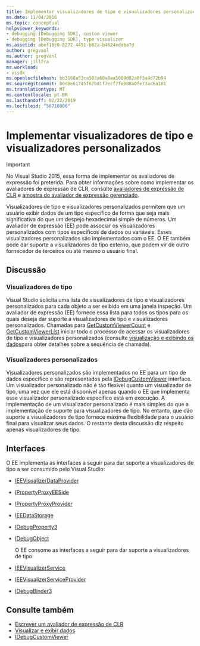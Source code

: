 ```yaml
---
title: Implementar visualizadores de tipo e visualizadores personalizados | Microsoft Docs
ms.date: 11/04/2016
ms.topic: conceptual
helpviewer_keywords:
- debugging [Debugging SDK], custom viewer
- debugging [Debugging SDK], type visualizer
ms.assetid: abef18c0-8272-4451-b82a-b4624edaba7d
author: gregvanl
ms.author: gregvanl
manager: jillfra
ms.workload:
- vssdk
ms.openlocfilehash: bb3168a53ca503a60a8aa5009d02a0f3a4d72b94
ms.sourcegitcommit: b0d8e61745f67bd1f7ecf7fe080a0fe73ac6a181
ms.translationtype: MT
ms.contentlocale: pt-BR
ms.lasthandoff: 02/22/2019
ms.locfileid: "56710806"
---
```

# <a name="implement-type-visualizers-and-custom-viewers"></a>Implementar visualizadores de tipo e visualizadores personalizados
> [!IMPORTANT]
>  No Visual Studio 2015, essa forma de implementar os avaliadores de expressão foi preterida. Para obter informações sobre como implementar os avaliadores de expressão de CLR, consulte [avaliadores de expressão de CLR](https://github.com/Microsoft/ConcordExtensibilitySamples/wiki/CLR-Expression-Evaluators) e [amostra do avaliador de expressão gerenciado](https://github.com/Microsoft/ConcordExtensibilitySamples/wiki/Managed-Expression-Evaluator-Sample).

 Visualizadores de tipo e visualizadores personalizados permitem que um usuário exibir dados de um tipo específico de forma que seja mais significativa do que um despejo hexadecimal simple de números. Um avaliador de expressão (EE) pode associar os visualizadores personalizados com tipos específicos de dados ou variáveis. Esses visualizadores personalizados são implementados com o EE. O EE também pode dar suporte a visualizadores de tipo externo, que podem vir de outro fornecedor de terceiros ou até mesmo o usuário final.

## <a name="discussion"></a>Discussão

### <a name="type-visualizers"></a>Visualizadores de tipo
 Visual Studio solicita uma lista de visualizadores de tipo e visualizadores personalizados para cada objeto a ser exibido em uma janela inspeção. Um avaliador de expressão (EE) fornece essa lista para todos os tipos para os quais deseja dar suporte a visualizadores de tipo e visualizadores personalizados. Chamadas para [GetCustomViewerCount](../../extensibility/debugger/reference/idebugproperty3-getcustomviewercount.md) e [GetCustomViewerList](../../extensibility/debugger/reference/idebugproperty3-getcustomviewerlist.md) iniciar todo o processo de acessar os visualizadores de tipo e visualizadores personalizados (consulte [visualização e exibindo os dados](../../extensibility/debugger/visualizing-and-viewing-data.md)para obter detalhes sobre a sequência de chamada).

### <a name="custom-viewers"></a>Visualizadores personalizados
 Visualizadores personalizados são implementados no EE para um tipo de dados específico e são representados pela [IDebugCustomViewer](../../extensibility/debugger/reference/idebugcustomviewer.md) interface. Um visualizador personalizado não é tão flexível quanto um visualizador de tipo, uma vez que ele está disponível apenas quando o EE que implementa esse visualizador personalizado específico está em execução. A implementação de um visualizador personalizado é mais simples do que a implementação de suporte para visualizadores de tipo. No entanto, que dão suporte a visualizadores de tipo fornece máxima flexibilidade para o usuário final para visualizar seus dados. O restante desta discussão diz respeito apenas visualizadores de tipo.

## <a name="interfaces"></a>Interfaces
 O EE implementa as interfaces a seguir para dar suporte a visualizadores de tipo a ser consumido pelo Visual Studio:

- [IEEVisualizerDataProvider](../../extensibility/debugger/reference/ieevisualizerdataprovider.md)

- [IPropertyProxyEESide](../../extensibility/debugger/reference/ipropertyproxyeeside.md)

- [IPropertyProxyProvider](../../extensibility/debugger/reference/ipropertyproxyprovider.md)

- [IEEDataStorage](../../extensibility/debugger/reference/ieedatastorage.md)

- [IDebugProperty3](../../extensibility/debugger/reference/idebugproperty3.md)

- [IDebugObject](../../extensibility/debugger/reference/idebugobject.md)

  O EE consome as interfaces a seguir para dar suporte a visualizadores de tipo:

- [IEEVisualizerService](../../extensibility/debugger/reference/ieevisualizerservice.md)

- [IEEVisualizerServiceProvider](../../extensibility/debugger/reference/ieevisualizerserviceprovider.md)

- [IDebugBinder3](../../extensibility/debugger/reference/idebugbinder3.md)

## <a name="see-also"></a>Consulte também
- [Escrever um avaliador de expressão de CLR](../../extensibility/debugger/writing-a-common-language-runtime-expression-evaluator.md)
- [Visualizar e exibir dados](../../extensibility/debugger/visualizing-and-viewing-data.md)
- [IDebugCustomViewer](../../extensibility/debugger/reference/idebugcustomviewer.md)